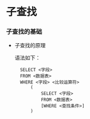 # 子查找

### 子查找的基础

* 子查找的原理

    语法如下：
    
        SELECT <字段>
        FROM <数据表>
        WHERE <字段> <比较运算符>
            (
                SELECT <字段>
                FROM <数据表>
                [WHERE <查找条件>]
            )